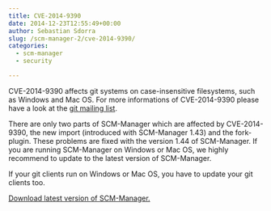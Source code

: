 ```yaml
---
title: CVE-2014-9390
date: 2014-12-23T12:55:49+00:00
author: Sebastian Sdorra
slug: /scm-manager-2/cve-2014-9390/
categories:
  - scm-manager
  - security

---
```

CVE-2014-9390 affects git systems on case-insensitive filesystems, such as Windows and Mac OS. For more informations of CVE-2014-9390 please have a look at the <a title="CVE-2014-9390" href="https://article.gmane.org/gmane.linux.kernel/1853266" target="_blank" rel="noopener noreferrer">git mailing list</a>.

There are only two parts of SCM-Manager which are affected by CVE-2014-9390, the new import (introduced with SCM-Manager 1.43) and the fork-plugin. These problems are fixed with the version 1.44 of SCM-Manager. If you are running SCM-Manager on Windows or Mac OS, we highly recommend to update to the latest version of SCM-Manager.

If your git clients run on Windows or Mac OS, you have to update your git clients too.

[Download latest version of SCM-Manager.](https://www.scm-manager.org/download/ "Download")


